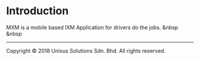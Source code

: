 # Introduction

MXM is a mobile based IXM Application for drivers do the jobs.
&nbsp
&nbsp

---

Copyright © 2018 Unixus Solutions Sdn. Bhd. All rights reserved.

